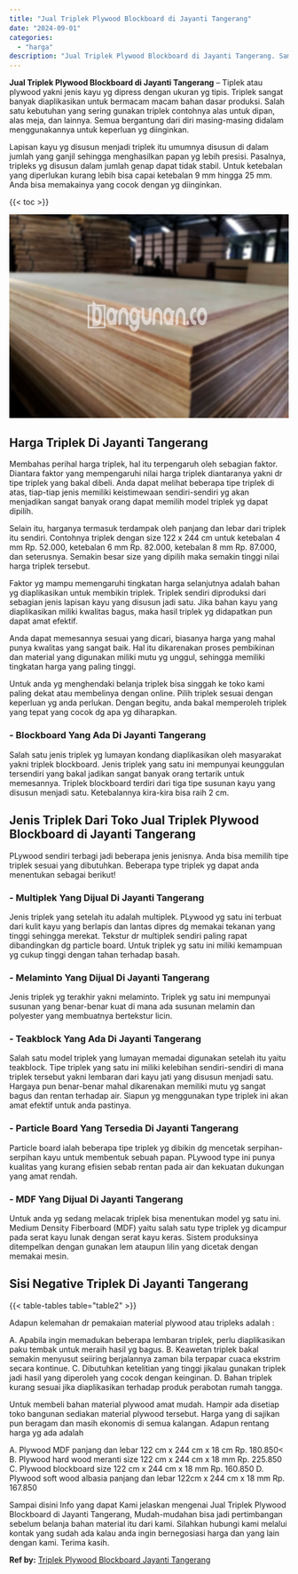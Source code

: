 ```yaml
---
title: "Jual Triplek Plywood Blockboard di Jayanti Tangerang"
date: "2024-09-01"
categories: 
  - "harga"
description: "Jual Triplek Plywood Blockboard di Jayanti Tangerang. Sampai disini Info yang dapat Kami jelaskan mengenai Jual Triplek Plywood Blockboard di Jayanti Tangera..."
---
```


**Jual Triplek Plywood Blockboard di Jayanti Tangerang** – Tiplek atau plywood yakni jenis kayu yg dipress dengan ukuran yg tipis. Triplek sangat banyak diaplikasikan untuk bermacam macam bahan dasar produksi. Salah satu kebutuhan yang sering gunakan triplek contohnya alas untuk dipan, alas meja, dan lainnya. Semua bergantung dari diri masing-masing didalam menggunakannya untuk keperluan yg diinginkan.

Lapisan kayu yg disusun menjadi triplek itu umumnya disusun di dalam jumlah yang ganjil sehingga menghasilkan papan yg lebih presisi. Pasalnya, tripleks yg disusun dalam jumlah genap dapat tidak stabil. Untuk ketebalan yang diperlukan kurang lebih bisa capai ketebalan 9 mm hingga 25 mm. Anda bisa memakainya yang cocok dengan yg diinginkan.

{{< toc >}}

![Jual Triplek Plywood Blockboard di Jayanti Tangerang](/images/jual-triplek-murah-46.png)

## Harga Triplek Di Jayanti Tangerang

Membahas perihal harga triplek, hal itu terpengaruh oleh sebagian faktor. Diantara faktor yang mempengaruhi nilai harga triplek diantaranya yakni dr tipe triplek yang bakal dibeli. Anda dapat melihat beberapa tipe triplek di atas, tiap-tiap jenis memiliki keistimewaan sendiri-sendiri yg akan menjadikan sangat banyak orang dapat memilih model triplek yg dapat dipilih.

Selain itu, harganya termasuk terdampak oleh panjang dan lebar dari triplek itu sendiri. Contohnya triplek dengan size 122 x 244 cm untuk ketebalan 4 mm Rp. 52.000, ketebalan 6 mm Rp. 82.000, ketebalan 8 mm Rp. 87.000, dan seterusnya. Semakin besar size yang dipilih maka semakin tinggi nilai harga triplek tersebut.

Faktor yg mampu memengaruhi tingkatan harga selanjutnya adalah bahan yg diaplikasikan untuk membikin triplek. Triplek sendiri diproduksi dari sebagian jenis lapisan kayu yang disusun jadi satu. Jika bahan kayu yang diaplikasikan miliki kwalitas bagus, maka hasil triplek yg didapatkan pun dapat amat efektif.

Anda dapat memesannya sesuai yang dicari, biasanya harga yang mahal punya kwalitas yang sangat baik. Hal itu dikarenakan proses pembikinan dan material yang digunakan miliki mutu yg unggul, sehingga memiliki tingkatan harga yang paling tinggi.

Untuk anda yg menghendaki belanja triplek bisa singgah ke toko kami paling dekat atau membelinya dengan online. Pilih triplek sesuai dengan keperluan yg anda perlukan. Dengan begitu, anda bakal memperoleh triplek yang tepat yang cocok dg apa yg diharapkan.

### \- Blockboard Yang Ada Di Jayanti Tangerang

Salah satu jenis triplek yg lumayan kondang diaplikasikan oleh masyarakat yakni triplek blockboard. Jenis triplek yang satu ini mempunyai keunggulan tersendiri yang bakal jadikan sangat banyak orang tertarik untuk memesannya. Triplek blockboard terdiri dari tiga tipe susunan kayu yang disusun menjadi satu. Ketebalannya kira-kira bisa raih 2 cm.

## Jenis Triplek Dari Toko Jual Triplek Plywood Blockboard di Jayanti Tangerang

PLywood sendiri terbagi jadi beberapa jenis jenisnya. Anda bisa memilih tipe triplek sesuai yang dibutuhkan. Beberapa type triplek yg dapat anda menentukan sebagai berikut!

### \- Multiplek Yang Dijual Di Jayanti Tangerang

Jenis triplek yang setelah itu adalah multiplek. PLywood yg satu ini terbuat dari kulit kayu yang berlapis dan lantas dipres dg memakai tekanan yang tinggi sehingga merekat. Tekstur dr multiplek sendiri paling rapat dibandingkan dg particle board. Untuk triplek yg satu ini miliki kemampuan yg cukup tinggi dengan tahan terhadap basah.

### \- Melaminto Yang Dijual Di Jayanti Tangerang

Jenis triplek yg terakhir yakni melaminto. Triplek yg satu ini mempunyai susunan yang benar-benar kuat di mana ada susunan melamin dan polyester yang membuatnya bertekstur licin.

### \- Teakblock Yang Ada Di Jayanti Tangerang

Salah satu model triplek yang lumayan memadai digunakan setelah itu yaitu teakblock. Tipe triplek yang satu ini miliki kelebihan sendiri-sendiri di mana triplek tersebut yakni lembaran dari kayu jati yang disusun menjadi satu. Hargaya pun benar-benar mahal dikarenakan memiliki mutu yg sangat bagus dan rentan terhadap air. Siapun yg menggunakan type triplek ini akan amat efektif untuk anda pastinya.

### \- Particle Board Yang Tersedia Di Jayanti Tangerang

Particle board ialah beberapa tipe triplek yg dibikin dg mencetak serpihan-serpihan kayu untuk membentuk sebuah papan. PLywood type ini punya kualitas yang kurang efisien sebab rentan pada air dan kekuatan dukungan yang amat rendah.

### \- MDF Yang Dijual Di Jayanti Tangerang

Untuk anda yg sedang melacak triplek bisa menentukan model yg satu ini. Medium Density Fiberboard (MDF) yaitu salah satu type triplek yg dicampur pada serat kayu lunak dengan serat kayu keras. Sistem produksinya ditempelkan dengan gunakan lem ataupun lilin yang dicetak dengan memakai mesin.

## Sisi Negative Triplek Di Jayanti Tangerang

{{< table-tables table="table2" >}}

Adapun kelemahan dr pemakaian material plywood atau tripleks adalah :

A. Apabila ingin memadukan beberapa lembaran triplek, perlu diaplikasikan paku tembak untuk meraih hasil yg bagus. B. Keawetan triplek bakal semakin menyusut seiiring berjalannya zaman bila terpapar cuaca ekstrim secara kontinue. C. Dibutuhkan ketelitian yang tinggi jikalau gunakan triplek jadi hasil yang diperoleh yang cocok dengan keinginan. D. Bahan triplek kurang sesuai jika diaplikasikan terhadap produk perabotan rumah tangga.

Untuk membeli bahan material plywood amat mudah. Hampir ada disetiap toko bangunan sediakan material plywood tersebut. Harga yang di sajikan pun beragam dan masih ekonomis di semua kalangan. Adapun rentang harga yg ada adalah

A. Plywood MDF panjang dan lebar 122 cm x 244 cm x 18 cm Rp. 180.850< B. Plywood hard wood meranti size 122 cm x 244 cm x 18 mm Rp. 225.850 C. Plywood blockboard size 122 cm x 244 cm x 18 mm Rp. 160.850 D. Plywood soft wood albasia panjang dan lebar 122cm x 244 cm x 18 mm Rp. 167.850

Sampai disini Info yang dapat Kami jelaskan mengenai Jual Triplek Plywood Blockboard di Jayanti Tangerang, Mudah-mudahan bisa jadi pertimbangan sebelum belanja bahan material itu dari kami. Silahkan hubungi kami melalui kontak yang sudah ada kalau anda ingin bernegosiasi harga dan yang lain dengan kami. Terima kasih.

**Ref by:** [Triplek Plywood Blockboard Jayanti Tangerang](https://id.wikipedia.org/wiki/Triplek)
